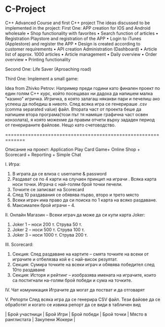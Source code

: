 # C-Project
C++ Advanced Course and first C++ project
The ideas discussed to be implemented in the project:
First One:
APP creation for IOS and Android wholesale 
• Shop functionality with favorites 
• Search function of articles 
• Registration Playstore and registration of the APP 
• Login to iTunes (Applestore) and register the APP 
• Design is created according to customer requirements 
• API creation Administration (Dashboard) 
• Article list of approx. 1000 articles 
• Article management 
• Daily overview 
• Order overview 
• Printing functionality

Second One:
Life Saver (Aproaching road)

Third One:
Implement a small game:

Idea from Zhivko Petrov:
Например преди години като финален проект по един голям C++ курс, 
който посещавах ни дадоха да напишем малка "казино" игричка.
Игричка, в която залагаш някакви пари и печелиш ако успееш да победиш в нивото. 
След всяка игра се генерираше .csv (comma separated value) файл.
Втората част от проекта беше да напишем втора програма(този път тя 
намяше графична част освен конзолата), я която можехме да правим отчети 
върху зададен период от генерираните файлове. Нещо като счетоводство.

=============================================================

Описание на проект:
Application Play Card Game+ Online Shop + Scorecard + Reporting + Simple Chat

I.	Игра: 
1.	В играта да се влиза с username & password
2.	Раздават се по 4 карти на случаен принцип на играчи . Всяка карта носи точки. Играча с най-голям брой точки печели. 
3.	Точките се записват на Scorecard
4.	След 10 раздавания се обявява първо, второ и трето място
5.	Всеки играч има право да си поиска по 1 карта на всяко раздаване.
6.	Максимален брой играчи – 4.

II.	Онлайн Магазин – 
Всеки играч да може да си купи карта Joker:
1.	Joker 1 – носи 200 т. Струва 50 т.
2.	Joker 2 – носи 500 т. Струва 100 т.
3.	Joker 3 – носи 1000 т. Струва 200 т.

III.	Scorecard:
1.	Секция: След раздаване на картите – смята точките на всеки от играчите и отбелязва кой е с най-висок резултат.
2.	Секция: Сумира точките на всеки играч и обявява победител след 10то раздаване
3.	Секция: Исторя и рейтинг – изобразява имената на играчите, които са постигнали на-голям брой победи и сума на точките.

IV.	Чат комуникация
Играчите да могат да постват и да отговарят

V.	Репорти
След всяка игра да се генерира CSV файл. Тези файове да се обработят и когато се извика репорт да се види в табличен вид

| Брой участници | Брой Игри | Брой победи | Брой точки | Място в ранглистата | Закупени Жокери |

